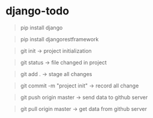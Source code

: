 # django-todo

> pip install django

> pip install djangorestframework 

> git init -> project initialization

> git status -> file changed in project

> git add . -> stage all changes

> git commit -m "project init" -> record all change

> git push origin master ->  send data to github server

> git pull origin master ->  get data from github server 

